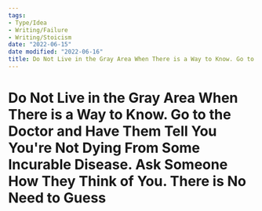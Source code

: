 ```yaml
---
tags:
- Type/Idea
- Writing/Failure
- Writing/Stoicism
date: "2022-06-15"
date modified: "2022-06-16"
title: Do Not Live in the Gray Area When There is a Way to Know. Go to the Doctor and Have Them Tell You You're Not Dying From Some Incurable Disease. Ask Someone How They Think of You. There is No Need to Guess
---
```


# Do Not Live in the Gray Area When There is a Way to Know. Go to the Doctor and Have Them Tell You You're Not Dying From Some Incurable Disease. Ask Someone How They Think of You. There is No Need to Guess
